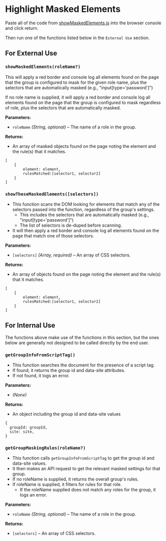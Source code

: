 # Highlight Masked Elements

Paste all of the code from [showMaskedElements.js](/showMaskedElements.js) into the browser console and click return.

Then run one of the functions listed below in the `External Use` section.

## For External Use

### `showMaskedElements(roleName?)`

This will apply a red border and console log all elements found on the page that the group is configured to mask for the given role name, plus the selectors that are automatically masked (e.g., "input[type='password']")

If no role name is supplied, it will apply a red border and console log all elements found on the page that the group is configured to mask regardless of role, plus the selectors that are automatically masked.

**Parameters:**

- `roleName` _(String, optional)_ – The name of a role in the group.

**Returns:**

- An array of masked objects found on the page noting the element and the rule(s) that it matches.

```
[
    {
        element: element,
        rulesMatched:[selector1, selector2]
    }
]
```

### `showTheseMaskedElements([selectors])`

- This function scans the DOM looking for elements that match any of the selectors passed into the function, regardless of the group's settings.
  - This includes the selectors that are automatically masked (e.g., "input[type='password']")
  - The list of selectors is de-duped before scanning.
- It will then apply a red border and console log all elements found on the page that match one of those selectors.

**Parameters:**

- `[selectors]` _(Array, required)_ – An array of CSS selectors.

**Returns:**

- An array of objects found on the page noting the element and the rule(s) that it matches.

```
[
    {
        element: element,
        rulesMatched:[selector1, selector2]
    }
]
```

## For Internal Use

The functions above make use of the functions in this section, but the ones below are generally not designed to be called directly by the end user.

### `getGroupInfoFromScriptTag()`

- This function searches the document for the presence of a script tag.
- If found, it returns the group id and data-site attributes.
- If not found, it logs an error.

**Parameters:**

- _(None)_

**Returns:**

- An object including the group id and data-site values

```
{
  groupId: groupId,
  site: site,
}
```

### `getGroupMaskingRules(roleName?)`

- This function calls `getGroupInfoFromScriptTag` to get the group id and data-site values.
- It then makes an API request to get the relevant masked settings for that group.
- If no roleName is supplied, it returns the overall group's rules.
- If roleName is supplied, it filters for rules for that role.
  - If the roleName supplied does not match any roles for the group, it logs an error.

**Parameters:**

- `roleName` _(String, optional)_ – The name of a role in the group.

**Returns:**

- `[selectors]` – An array of CSS selectors.
